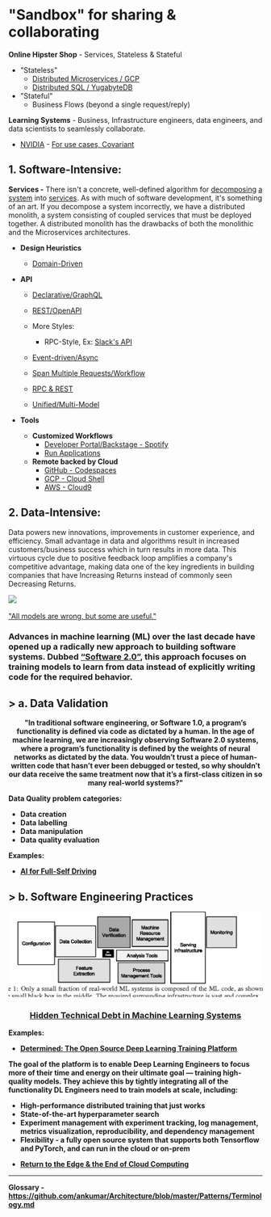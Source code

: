 # "Sandbox" for sharing & collaborating
**Online Hipster Shop** - Services, Stateless & Stateful
* "Stateless"
    * [Distributed Microservices / GCP](https://github.com/GoogleCloudPlatform/microservices-demo)
    * [Distributed SQL / YugabyteDB](https://blog.yugabyte.com/cloud-native-meets-distributed-sql-bringing-microservices-kubernetes-istio-yugabytedb-together-with-hipster-shop-demo/)
* "Stateful"
    * Business Flows (beyond a single request/reply)

**Learning Systems** - Business, Infrastructure engineers, data engineers, and data scientists to seamlessly collaborate. 
* [NVIDIA](https://www.youtube.com/watch?v=3mkRyBkS5zE) - [For use cases, Covariant](https://covariant.ai/solutions)

## 1. Software-Intensive:
**Services -** 
There isn't a concrete, well-defined algorithm for [decomposing](https://blog.acolyer.org/2016/09/05/on-the-criteria-to-be-used-in-decomposing-systems-into-modules/) [a system](https://queue.acm.org/detail.cfm?id=3395214) into [services](Modeling.md). As with much of software development, it's something of an art. If you decompose a system incorrectly, we have a distributed monolith, a system consisting of coupled services that must be deployed together. A distributed monolith has the drawbacks of both the monolithic and the Microservices architectures.

 * **Design Heuristics**
   * [Domain-Driven](https://www.dddheuristics.com/)
  
 * **API**
   * [Declarative/GraphQL](https://github.com/ankumar/Architecture/blob/master/Patterns/GraphQL.md)  
   * [REST/OpenAPI](https://github.com/OAI/OpenAPI-Specification/)
   * More Styles:
     * RPC-Style, Ex: [Slack's API](https://api.slack.com/web)
   * [Event-driven/Async](https://www.asyncapi.com/)
   * [Span Multiple Requests/Workflow](https://cadenceworkflow.io/)
   * [RPC & REST](https://cloud.google.com/blog/products/api-management/understanding-grpc-openapi-and-rest-and-when-to-use-them)
   
   * [Unified/Multi-Model](http://www.mm-adt.org/)
  
 * **Tools**
    * **Customized Workflows** 
      * [Developer Portal/Backstage - Spotify](https://labs.spotify.com/2020/04/21/how-we-use-backstage-at-spotify/)
      * [Run Applications](Run.md)
    * **Remote backed by Cloud**
      * [GitHub - Codespaces](https://github.com/features/codespaces)
      * [GCP - Cloud Shell](https://cloud.google.com/blog/products/gcp/introducing-google-cloud-shels-new-code-editor)
      * [AWS - Cloud9](https://aws.amazon.com/cloud9/)
    
## 2. Data-Intensive:
Data powers new innovations, improvements in customer experience, and efficiency. Small advantage in data and algorithms result in increased customers/business success which in turn results in more data. This virtuous cycle due to positive feedback loop amplifies a company's competitive advantage, making data one of the key ingredients in building companies that have Increasing Returns instead of commonly seen Decreasing Returns.

![](https://miro.medium.com/max/1372/1*zOp70MCQ-uhaS7lUVAhATA.png)

<p> <a href="https://www.itsonlyamodel.com/">"All models are wrong, but some are useful."</a> </p>

### Advances in machine learning (ML) over the last decade have opened up a radically new approach to building software systems. Dubbed [“Software 2.0”](https://medium.com/@karpathy/software-2-0-a64152b37c35), this approach focuses on training models to learn from data instead of explicitly writing code for the required behavior. 
## > a. Data Validation
<p align="center"> <b> "In traditional software engineering, or Software 1.0, a program’s functionality is defined via code as dictated by a human. In the age of machine learning, we are increasingly observing Software 2.0 systems, where a program’s functionality is defined by the weights of neural networks as dictated by the data. You wouldn’t trust a piece of human-written code that hasn’t ever been debugged or tested, so why shouldn’t our data receive the same treatment now that it’s a first-class citizen in so many real-world systems?"

Data Quality problem categories:
- Data creation
- Data labelling
- Data manipulation
- Data quality evaluation 

**Examples:**
* [AI for Full-Self Driving](https://www.youtube.com/watch?v=hx7BXih7zx8)

## > b. Software Engineering Practices
![](https://github.com/ankumar/Architecture/blob/master/images/Hidden%20Technical%20Debt%20in%20ML%20Systems.png)
### <p align="center"> [Hidden Technical Debt in Machine Learning Systems](https://papers.nips.cc/paper/5656-hidden-technical-debt-in-machine-learning-systems.pdf) </p>
   
**Examples:**
* [Determined: The Open Source Deep Learning Training Platform](https://determined.ai/developers/)

The goal of the platform is to enable Deep Learning Engineers to focus more of their time and energy on their ultimate goal — training high-quality models. They achieve this by tightly integrating all of the functionality DL Engineers need to train models at scale, including:
- High-performance distributed training that just works
- State-of-the-art hyperparameter search
- Experiment management with experiment tracking, log management, metrics visualization, reproducibility, and dependency management
- Flexibility - a fully open source system that supports both Tensorflow and PyTorch, and can run in the cloud or on-prem

* [Return to the Edge & the End of Cloud Computing](https://www.youtube.com/watch?v=4QTAtFaIiyc)


---


Glossary - https://github.com/ankumar/Architecture/blob/master/Patterns/Terminology.md
